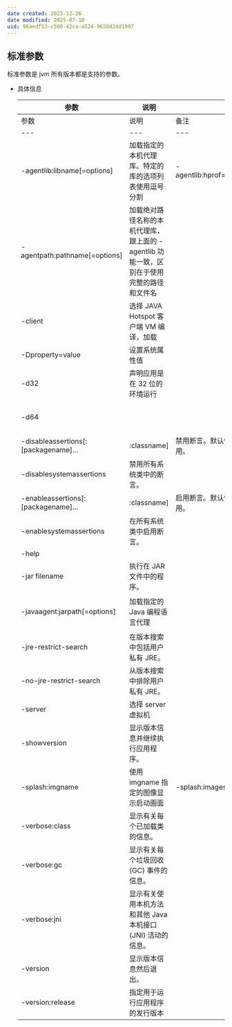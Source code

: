 ```yaml
---
date created: 2023-12-26
date modified: 2025-07-10
uid: 96aedf53-c500-42ca-a524-965042dd1997
---
```

## 标准参数

标准参数是 jvm 所有版本都是支持的参数。

- 具体信息
    

    |参数|说明|备注|简写|  
    |---|---|---|---|  
    |参数|说明|备注|简写|  
    |---|---|---|---|  
    |-agentlib:libname[=options]|加载指定的本机代理库。特定的库的选项列表使用逗号分割|-agentlib:hprof=cpu=samples,interval=20,depth=3||  
    |-agentpath:pathname[=options]|加载绝对路径名称的本机代理库，跟上面的 -agentlib 功能一致，区别在于使用完整的路径和文件名|||  
    |-client|选择 JAVA Hotspot 客户端 VM 编译，加载||64 位版本的 jdk 默认使用 -server|  
    |-Dproperty=value|设置系统属性值||属性名称是一个不能带空格的字符串；属性值如果有空字符串使用双引号括住|  
    |-d32|声明应用是在 32 位的环境运行||默认使用 32 位|  
    |-d64|||目前只有 Java HotSpot Server VM 支持 64 位操作，并且 -server 选项在使用 -d64 时是隐含的。使用 -d64 会忽略 -client 选项。这在未来的版本中可能会发生变化。|  
    |-disableassertions[:[packagename]...|:classname]|禁用断言。默认情况下，所有包和类中的断言都被禁用。|要在特定包或类中显式启用断言，请使用 -enableassertions (-ea) 选项。|  
    |-disablesystemassertions|禁用所有系统类中的断言。||-dsa|  
    |-enableassertions[:[packagename]...|:classname]|启用断言。默认情况下，所有包和类中的断言都被禁用。||  
    |-enablesystemassertions|在所有系统类中启用断言。||-esa|  
    |-help|||-?|  
    |-jar filename|执行在 JAR 文件中的程序。||filename 参数是带有清单的 JAR 文件的名称，其中包含格式为 Main-Class:classname 的行，该行定义了具有公共静态 void main(String[]args) 方法的类，该方法用作应用程序的起点。|  
    |-javaagent:jarpath[=options]|加载指定的 Java 编程语言代理||[http://docs.oracle.com/javase/8/docs/api/java/lang/instrument/package-summary.html](http://docs.oracle.com/javase/8/docs/api/java/lang/instrument/package-summary.html)|  
    |-jre-restrict-search|在版本搜索中包括用户私有 JRE。|||  
    |-no-jre-restrict-search|从版本搜索中排除用户私有 JRE。|||  
    |-server|选择 server 虚拟机|||  
    |-showversion|显示版本信息并继续执行应用程序。|||  
    |-splash:imgname|使用 imgname 指定的图像显示启动画面|-splash:images/splash.gif||  
    |-verbose:class|显示有关每个已加载类的信息。|||  
    |-verbose:gc|显示有关每个垃圾回收 (GC) 事件的信息。|||  
    |-verbose:jni|显示有关使用本机方法和其他 Java 本机接口 (JNI) 活动的信息。|||  
    |-version|显示版本信息然后退出。|||  
    |-version:release|指定用于运行应用程序的发行版本|||
